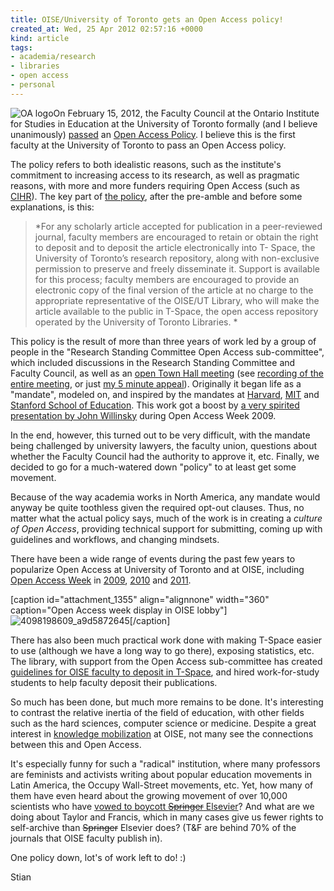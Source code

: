 ```yaml
---
title: OISE/University of Toronto gets an Open Access policy!
created_at: Wed, 25 Apr 2012 02:57:16 +0000
kind: article
tags:
- academia/research
- libraries
- open access
- personal
---
```


![OA
logo](http://reganmian.net/blog/wp-content/uploads/2012/04/Screen-Shot-2012-04-22-at-10.31.09.png "Screen Shot 2012-04-22 at 10.31.09")On
February 15, 2012, the Faculty Council at the Ontario Institute for
Studies in Education at the University of Toronto formally (and I
believe unanimously)
[passed](http://www.oise.utoronto.ca/oise/About_OISE/openaccess_20120419.html)
an [Open Access
Policy](http://www.oise.utoronto.ca/research/UserFiles/File/OA_Policy.pdf).
I believe this is the first faculty at the University of Toronto to pass
an Open Access policy.

The policy refers to both idealistic reasons, such as the institute's
commitment to increasing access to its research, as well as pragmatic
reasons, with more and more funders requiring Open Access (such as
[CIHR](http://www.cihr-irsc.gc.ca/e/193.html)). The key part of [the
policy](http://www.oise.utoronto.ca/research/UserFiles/File/OA_Policy.pdf),
after the pre-amble and before some explanations, is this:

> *For any scholarly article accepted for publication in a peer-reviewed
> journal, faculty members are encouraged to retain or obtain the right
> to deposit and to deposit the article electronically into T- Space,
> the University of Toronto’s research repository, along with
> non-exclusive permission to preserve and freely disseminate it.
> Support is available for this process; faculty members are encouraged
> to provide an electronic copy of the final version of the article at
> no charge to the appropriate representative of the OISE/UT Library,
> who will make the article available to the public in T-Space, the open
> access repository operated by the University of Toronto Libraries. *

This policy is the result of more than three years of work led by a
group of people in the "Research Standing Committee Open Access
sub-committee", which included discussions in the Research Standing
Committee and Faculty Council, as well as an [open Town Hall
meeting](http://www.oise.utoronto.ca/oise/UserFiles/File/TownHallFlyer.pdf) (see
[recording of the entire
meeting](http://142.150.98.64/OISE/20101119-121753-1/rnh.htm), or just
[my 5 minute appeal](http://www.youtube.com/watch?v=fVBWvBAyZFE)).
Originally it began life as a "mandate", modeled on, and inspired by the
mandates at [Harvard](http://osc.hul.harvard.edu/policies),
[MIT](http://libraries.mit.edu/sites/scholarly/mit-open-access/open-access-at-mit/mit-open-access-policy/)
and [Stanford School of
Education](http://ed.stanford.edu/faculty-research/open-archive/oapolicy).
This work got a boost by [a very spirited presentation by John
Willinsky](https://vimeo.com/40979206) during Open Access Week 2009.

In the end, however, this turned out to be very difficult, with the
mandate being challenged by university lawyers, the faculty union,
questions about whether the Faculty Council had the authority to approve
it, etc. Finally, we decided to go for a much-watered down "policy" to
at least get some movement.

Because of the way academia works in North America, any mandate would
anyway be quite toothless given the required opt-out clauses. Thus, no
matter what the actual policy says, much of the work is in creating a
*culture of Open Access*, providing technical support for submitting,
coming up with guidelines and workflows, and changing mindsets.

There have been a wide range of events during the past few years to
popularize Open Access at University of Toronto and at OISE, including
[Open Access Week](http://www.openaccessweek.org/) in
[2009](http://discover.library.utoronto.ca/open-access-week/open-access-events-2009), [2010](http://discover.library.utoronto.ca/open-access-week/open-access-events)
and [2011](http://onesearch.library.utoronto.ca/oaweek).

[caption id="attachment\_1355" align="alignnone" width="360"
caption="Open Access week display in OISE
lobby"]![](http://reganmian.net/blog/wp-content/uploads/2012/04/4098198609_a9d5872645.jpg "4098198609_a9d5872645")[/caption]

There has also been much practical work done with making T-Space easier
to use (although we have a long way to go there), exposing statistics,
etc. The library, with support from the Open Access sub-committee has
created [guidelines for OISE faculty to deposit in
T-Space](http://www.oise.utoronto.ca/ec/UserFiles/File/OISEFacultyUsersGuideDRAFT(2).pdf),
and hired work-for-study students to help faculty deposit their
publications.

So much has been done, but much more remains to be done. It's
interesting to contrast the relative inertia of the field of education,
with other fields such as the hard sciences, computer science or
medicine. Despite a great interest in [knowledge
mobilization](http://www.oise.utoronto.ca/rspe/) at OISE, not many see
the connections between this and Open Access.

It's especially funny for such a "radical" institution, where many
professors are feminists and activists writing about popular education
movements in Latin America, the Occupy Wall-Street movements, etc. Yet,
how many of them have even heard about the growing movement of over
10,000 scientists who have [vowed to boycott ~~Springer~~
Elsevier](http://thecostofknowledge.com/)? And what are we doing about
Taylor and Francis, which in many cases give us fewer rights to
self-archive than ~~Springer~~ Elsevier does? (T&F are behind 70% of the
journals that OISE faculty publish in).

One policy down, lot's of work left to do! :)

Stian
